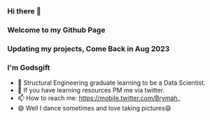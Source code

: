 ### Hi there 👋
### Welcome to my Github Page
### Updating my projects, Come Back in Aug 2023
### I'm Godsgift
<!--
**Brymahh/Brymahh** is a ✨ _special_ ✨ repository because its `README.md` (this file) appears on your GitHub profile.

Here are some ideas to get you started:

- 🔭 I’m currently working on ...
- 🌱 I’m currently learning ...
- 👯 I’m looking to collaborate on ...
- 🤔 I’m looking for help with ...
- 💬 Ask me about ...
- 😄 Pronouns: ...
- ⚡ Fun fact: ...

-->


- 🌱 Structural Engineering graduate learning to be a Data Scientist.
- 🤔 If you have learning resources PM me via twitter.
- 📫 How to reach me: https://mobile.twitter.com/Brymah_
- 😄 Well I dance sometimes and love taking pictures😄

